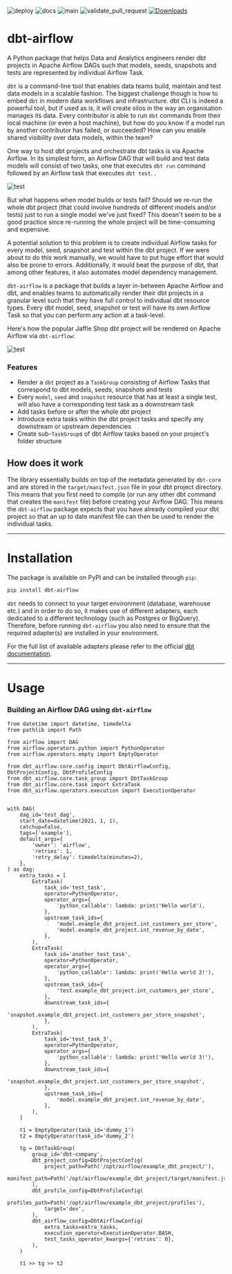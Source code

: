 ![deploy](https://github.com/gmyrianthous/dbt-airflow/actions/workflows/deploy.yml/badge.svg?branch=main)
![docs](https://github.com/gmyrianthous/dbt-airflow/actions/workflows/docs.yml/badge.svg?branch=main)
![main](https://github.com/gmyrianthous/dbt-airflow/actions/workflows/main.yml/badge.svg?branch=main)
![validate_pull_request](https://github.com/gmyrianthous/dbt-airflow/actions/workflows/validate_pull_request.yml/badge.svg?branch=main)
[![Downloads](https://static.pepy.tech/badge/dbt-airflow)](https://pepy.tech/project/dbt-airflow)

# dbt-airflow
A Python package that helps Data and Analytics engineers render dbt projects in Apache Airflow DAGs such that
models, seeds, snapshots and tests are represented by individual Airflow Task.

`dbt` is a command-line tool that enables data teams build, maintain and test data models in a scalable fashion. The 
biggest challenge though is how to embed `dbt` in modern data workflows and infrastructure. dbt CLI is indeed a powerful
tool, but if used as is, it will create silos in the way an organisation manages its data. Every contributor is able to 
run `dbt` commands from their local machine (or even a host machine), but how do you know if a model run by another 
contributor has failed, or succeeded? How can you enable shared visibility over data models, within the team? 

One way to host dbt projects and orchestrate dbt tasks is via Apache Airflow. In its simplest form, an Airflow DAG
that will build and test data models will consist of two tasks, one that executes `dbt run` command followed by an 
Airflow task that executes `dbt test`. .

<img style="display: block; margin: 0 auto" src="docs/blob/dbt_run_test_dag.png" alt="test">

But what happens when model builds or tests fail? Should we re-run the whole dbt project (that could involve hundreds of 
different models and/or tests) just to run a single model we've just fixed? This doesn't seem to be a good practice 
since re-running the whole project  will be time-consuming and expensive. 

A potential solution to this problem is to create individual Airflow tasks for every model, seed, snapshot and test
within the dbt project. If we were about to do this work manually, we would have to put huge effort that would also be 
prone to errors. Additionally, it would beat  the purpose of dbt, that among other features, it also automates model 
dependency management.

`dbt-airflow` is a package that builds a layer in-between Apache Airflow and dbt, and enables teams to automatically
render their dbt projects in a granular level such that they have full control to individual dbt resource types. Every
dbt model, seed, snapshot or test will have its own Airflow Task so that you can perform any action at a task-level. 

Here's how the popular Jaffle Shop dbt project will be rendered on Apache Airflow via `dbt-airflow`:

<img style="display: block; margin: 0 auto" src="docs/blob/dbt_jaffle_shop_dag.png" alt="test">


### Features
- Render a `dbt` project as a `TaskGroup` consisting of Airflow Tasks that correspond to dbt models, seeds, snapshots
and tests
- Every `model`, `seed` and `snapshot` resource that has at least a single test, will also have a corresponding
test task as a downstream task
- Add tasks before or after the whole dbt project
- Introduce extra tasks within the dbt project tasks and specify any downstream or upstream dependencies
- Create sub-`TaskGroup`s of dbt Airflow tasks based on your project's folder structure 

## How does it work
The library essentially builds on top of the metadata generated by `dbt-core` and are stored in 
the `target/manifest.json` file in your dbt project directory. This means that you first need to compile (or run 
any other dbt command that creates the `manifest` file) before creating your Airflow DAG. This means the `dbt-airflow` 
package expects that you have already compiled your dbt project so that an up to date manifest file can then be used
to render the individual tasks.

---

# Installation

The package is available on PyPI and can be installed through `pip`:
```bash
pip install dbt-airflow
```

`dbt` needs to connect to your target environment (database, warehouse etc.) and in order to do so, it makes use of 
different adapters, each dedicated to a different technology (such as Postgres or BigQuery). Therefore, before running
`dbt-airflow` you also need to ensure that the required adapter(s) are installed in your environment. 

For the full list of available adapters please refer to the official 
[dbt documentation](https://docs.getdbt.com/docs/available-adapters). 

---
# Usage



### Building an Airflow DAG using `dbt-airflow`

```python3
from datetime import datetime, timedelta
from pathlib import Path

from airflow import DAG
from airflow.operators.python import PythonOperator
from airflow.operators.empty import EmptyOperator

from dbt_airflow.core.config import DbtAirflowConfig, DbtProjectConfig, DbtProfileConfig
from dbt_airflow.core.task_group import DbtTaskGroup
from dbt_airflow.core.task import ExtraTask
from dbt_airflow.operators.execution import ExecutionOperator


with DAG(
    dag_id='test_dag',
    start_date=datetime(2021, 1, 1),
    catchup=False,
    tags=['example'],
    default_args={
        'owner': 'airflow',
        'retries': 1,
        'retry_delay': timedelta(minutes=2),
    },
) as dag:
    extra_tasks = [
        ExtraTask(
            task_id='test_task',
            operator=PythonOperator,
            operator_args={
                'python_callable': lambda: print('Hello world'),
            },
            upstream_task_ids={
                'model.example_dbt_project.int_customers_per_store',
                'model.example_dbt_project.int_revenue_by_date',
            },
        ),
        ExtraTask(
            task_id='another_test_task',
            operator=PythonOperator,
            operator_args={
                'python_callable': lambda: print('Hello world 2!'),
            },
            upstream_task_ids={
                'test.example_dbt_project.int_customers_per_store',
            },
            downstream_task_ids={
                'snapshot.example_dbt_project.int_customers_per_store_snapshot',
            },
        ),
        ExtraTask(
            task_id='test_task_3',
            operator=PythonOperator,
            operator_args={
                'python_callable': lambda: print('Hello world 3!'),
            },
            downstream_task_ids={
                'snapshot.example_dbt_project.int_customers_per_store_snapshot',
            },
            upstream_task_ids={
                'model.example_dbt_project.int_revenue_by_date',
            },
        ),
    ]

    t1 = EmptyOperator(task_id='dummy_1')
    t2 = EmptyOperator(task_id='dummy_2')

    tg = DbtTaskGroup(
        group_id='dbt-company',
        dbt_project_config=DbtProjectConfig(
            project_path=Path('/opt/airflow/example_dbt_project/'),
            manifest_path=Path('/opt/airflow/example_dbt_project/target/manifest.json'),
        ),
        dbt_profile_config=DbtProfileConfig(
            profiles_path=Path('/opt/airflow/example_dbt_project/profiles'),
            target='dev',
        ),
        dbt_airflow_config=DbtAirflowConfig(
            extra_tasks=extra_tasks,
            execution_operator=ExecutionOperator.BASH,
            test_tasks_operator_kwargs={'retries': 0},
        ),
    )

    t1 >> tg >> t2

```
